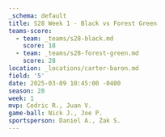 ```yaml
---
_schema: default
title: S28 Week 1 - Black vs Forest Green
teams-score:
  - team: _teams/s28-black.md
    score: 18
  - team: _teams/s28-forest-green.md
    score: 28
location: _locations/carter-baron.md
field: '5'
date: 2025-03-09 10:45:00 -0400
season: 28
week: 1
mvp: Cedric R., Juan V.
game-ball: Nick J., Joe P.
sportsperson: Daniel A., Zak S.
---
```

